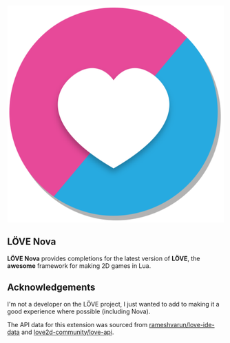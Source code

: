 ![](./extension.png)

## LÖVE Nova

**LÖVE Nova** provides completions for the latest version of **LÖVE**, the **awesome** framework for making 2D games in Lua.

## Acknowledgements

I'm not a developer on the LÖVE project, I just wanted to add to making it a good experience where possible (including Nova).

The API data for this extension was sourced from [rameshvarun/love-ide-data](https://github.com/rameshvarun/love-ide-data) and [love2d-community/love-api](https://github.com/love2d-community/love-api).

